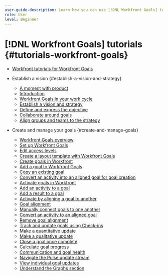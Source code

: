 ```yaml
---
user-guide-description: Learn how you can use [!DNL Workfront Goals] to focus everyone’s efforts on what truly matters and to accomplish amazing results.
role: User
level: Beginner
---
```


# [!DNL Workfront Goals] tutorials {#tutorials-workfront-goals}

+ [Workfront tutorials for Workfront Goals](home.md)
+ Establish a vision {#establish-a-vision-and-strategy}
  + [A moment with product](establish-a-vision-and-strategy/a-moment-with-product.md)
  + [Introduction](establish-a-vision-and-strategy/introduction-to-workfront-goals.md)
  + [Workfront Goals in your work cycle](establish-a-vision-and-strategy/where-does-workfront-goals-fit-in-with-my-work-cycle.md)
  + [Establish a vision and strategy](establish-a-vision-and-strategy/establish-a-vision-and-strategy.md)
  + [Define and express the objective](establish-a-vision-and-strategy/define-and-express-the-objective.md)
  + [Collaborate around goals](establish-a-vision-and-strategy/collaborate-around-enterprise-and-organizational-goals.md)  
  + [Align groups and teams to the strategy](establish-a-vision-and-strategy/align-groups-and-teams-to-the-strategy.md)
  

+ Create and manage your goals {#create-and-manage-goals}
  + [Workfront Goals overview](create-and-manage-your-goals/workfront-goals-overview.md)
  + [Set up Workfront Goals](create-and-manage-your-goals/set-up-workfront-goals-for-your-company.md)
  + [Edit access levels](create-and-manage-your-goals/edit-access-levels.md)
  + [Create a layout template with Workfront Goals](create-and-manage-your-goals/create-a-layout-template-with-workfront-goals.md)
  + [Create goals in Workfront](create-and-manage-your-goals/create-goals-in-workfront.md)
  + [Add a goal to Workfront Goals](create-and-manage-your-goals/add-a-goal-to-workfront-goals.md)
  + [Copy an existing goal](create-and-manage-your-goals/copy-an-existing-goal.md)  
  + [Convert an activity into an aligned goal for goal creation](create-and-manage-your-goals/convert-an-activity-into-an-aligned-goal-for-goal-creation.md)
  + [Activate goals in Workfront](create-and-manage-your-goals/activate-goals-in-workfront.md)
  + [Add an activity to a goal](create-and-manage-your-goals/add-an-activity-to-a-goal.md)
  + [Add a result to a goal](create-and-manage-your-goals/add-a-result-to-a-goal.md)
  + [Activate by aligning a goal to another](create-and-manage-your-goals/activate-by-aligning-a-goal-to-another-goal.md)
  + [Goal alignment](create-and-manage-your-goals/goal-alignment.md)  
  + [Manually connect goals to one another](create-and-manage-your-goals/manually-connect-goals-to-one-another.md)
  + [Convert an activity to an aligned goal](create-and-manage-your-goals/convert-an-activity-into-an-aligned-goal-for-goal-alignment.md)
  + [Remove goal alignment](create-and-manage-your-goals/remove-goal-alignment.md)
  + [Track and update goals using Check-ins](create-and-manage-your-goals/track-and-update-goals-using-check-ins.md)
  + [Make a quantitative update](create-and-manage-your-goals/make-a-quantitative-update.md)
  + [Make a qualitative update](create-and-manage-your-goals/make-a-qualitative-update.md)
  + [Close a goal once complete](create-and-manage-your-goals/close-a-goal-once-complete.md)
  + [Calculate goal progress](create-and-manage-your-goals/calculate-goal-progress.md)
  + [Communication and goal health](create-and-manage-your-goals/communication-and-goal-health.md)  
  + [Navigate the Pulse update stream](create-and-manage-your-goals/navigate-the-pulse-update-stream.md)
  + [View individual goal updates](create-and-manage-your-goals/view-individual-goal-updates.md)
  + [Understand the Graphs section](create-and-manage-your-goals/understand-the-graphs-section.md)  



<!--
Articles must be added to this TOC file in order to render.

The first item in the list should be a link to an article. This is your guide's home page.

Use this list format to specify links to articles and section headings that expand and collapse in the left rail of the user guide.

An article link CANNOT be used as a section heading.
-->
